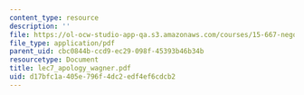 ```yaml
---
content_type: resource
description: ''
file: https://ol-ocw-studio-app-qa.s3.amazonaws.com/courses/15-667-negotiation-and-conflict-management-spring-2001/d17bfc1a405e796f4dc2edf4ef6cdcb2_lec7_apology_wagner.pdf
file_type: application/pdf
parent_uid: cbc0844b-ccd9-ec29-098f-45393b46b34b
resourcetype: Document
title: lec7_apology_wagner.pdf
uid: d17bfc1a-405e-796f-4dc2-edf4ef6cdcb2
---
```

